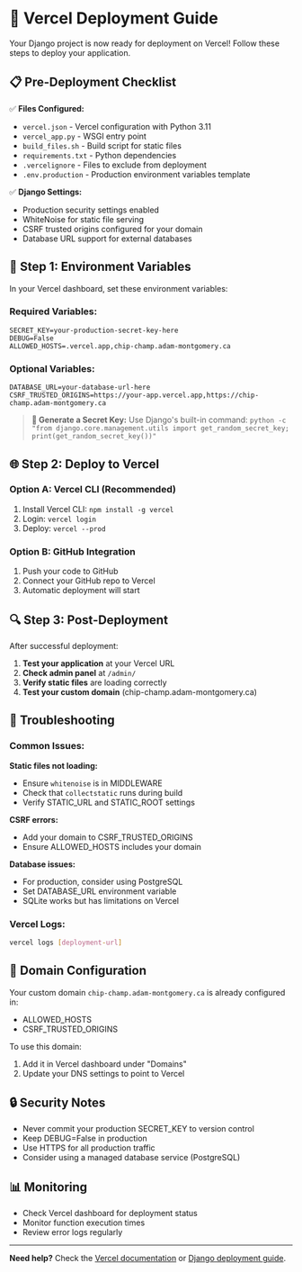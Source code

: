 # 🚀 Vercel Deployment Guide

Your Django project is now ready for deployment on Vercel! Follow these steps to deploy your application.

## 📋 Pre-Deployment Checklist

✅ **Files Configured:**
- `vercel.json` - Vercel configuration with Python 3.11
- `vercel_app.py` - WSGI entry point
- `build_files.sh` - Build script for static files
- `requirements.txt` - Python dependencies
- `.vercelignore` - Files to exclude from deployment
- `.env.production` - Production environment variables template

✅ **Django Settings:**
- Production security settings enabled
- WhiteNoise for static file serving
- CSRF trusted origins configured for your domain
- Database URL support for external databases

## 🔧 Step 1: Environment Variables

In your Vercel dashboard, set these environment variables:

### Required Variables:
```
SECRET_KEY=your-production-secret-key-here
DEBUG=False
ALLOWED_HOSTS=.vercel.app,chip-champ.adam-montgomery.ca
```

### Optional Variables:
```
DATABASE_URL=your-database-url-here
CSRF_TRUSTED_ORIGINS=https://your-app.vercel.app,https://chip-champ.adam-montgomery.ca
```

> **🔑 Generate a Secret Key:** 
> Use Django's built-in command: `python -c "from django.core.management.utils import get_random_secret_key; print(get_random_secret_key())"`

## 🌐 Step 2: Deploy to Vercel

### Option A: Vercel CLI (Recommended)
1. Install Vercel CLI: `npm install -g vercel`
2. Login: `vercel login`
3. Deploy: `vercel --prod`

### Option B: GitHub Integration
1. Push your code to GitHub
2. Connect your GitHub repo to Vercel
3. Automatic deployment will start

## 🔍 Step 3: Post-Deployment

After successful deployment:

1. **Test your application** at your Vercel URL
2. **Check admin panel** at `/admin/`
3. **Verify static files** are loading correctly
4. **Test your custom domain** (chip-champ.adam-montgomery.ca)

## 🐛 Troubleshooting

### Common Issues:

**Static files not loading:**
- Ensure `whitenoise` is in MIDDLEWARE
- Check that `collectstatic` runs during build
- Verify STATIC_URL and STATIC_ROOT settings

**CSRF errors:**
- Add your domain to CSRF_TRUSTED_ORIGINS
- Ensure ALLOWED_HOSTS includes your domain

**Database issues:**
- For production, consider using PostgreSQL
- Set DATABASE_URL environment variable
- SQLite works but has limitations on Vercel

### Vercel Logs:
```bash
vercel logs [deployment-url]
```

## 📝 Domain Configuration

Your custom domain `chip-champ.adam-montgomery.ca` is already configured in:
- ALLOWED_HOSTS
- CSRF_TRUSTED_ORIGINS

To use this domain:
1. Add it in Vercel dashboard under "Domains"
2. Update your DNS settings to point to Vercel

## 🔒 Security Notes

- Never commit your production SECRET_KEY to version control
- Keep DEBUG=False in production
- Use HTTPS for all production traffic
- Consider using a managed database service (PostgreSQL)

## 📊 Monitoring

- Check Vercel dashboard for deployment status
- Monitor function execution times
- Review error logs regularly

---

**Need help?** Check the [Vercel documentation](https://vercel.com/docs) or [Django deployment guide](https://docs.djangoproject.com/en/stable/howto/deployment/).
